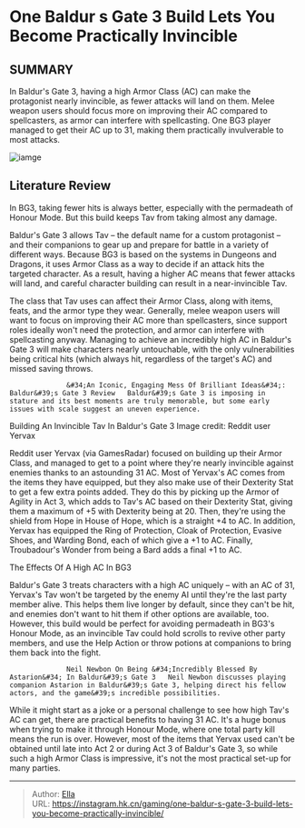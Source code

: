 # One Baldur s Gate 3 Build Lets You Become Practically Invincible


## SUMMARY 



  In Baldur&#39;s Gate 3, having a high Armor Class (AC) can make the protagonist nearly invincible, as fewer attacks will land on them.   Melee weapon users should focus more on improving their AC compared to spellcasters, as armor can interfere with spellcasting.   One BG3 player managed to get their AC up to 31, making them practically invulverable to most attacks.  

![iamge](https://static1.srcdn.com/wordpress/wp-content/uploads/2024/01/one-baldur-s-gate-3-build-lets-you-become-practically-invincible.jpg)

## Literature Review

In BG3, taking fewer hits is always better, especially with the permadeath of Honour Mode. But this build keeps Tav from taking almost any damage.




Baldur&#39;s Gate 3 allows Tav – the default name for a custom protagonist – and their companions to gear up and prepare for battle in a variety of different ways. Because BG3 is based on the systems in Dungeons and Dragons, it uses Armor Class as a way to decide if an attack hits the targeted character. As a result, having a higher AC means that fewer attacks will land, and careful character building can result in a near-invincible Tav.




The class that Tav uses can affect their Armor Class, along with items, feats, and the armor type they wear. Generally, melee weapon users will want to focus on improving their AC more than spellcasters, since support roles ideally won&#39;t need the protection, and armor can interfere with spellcasting anyway. Managing to achieve an incredibly high AC in Baldur&#39;s Gate 3 will make characters nearly untouchable, with the only vulnerabilities being critical hits (which always hit, regardless of the target&#39;s AC) and missed saving throws.

                  &#34;An Iconic, Engaging Mess Of Brilliant Ideas&#34;: Baldur&#39;s Gate 3 Review   Baldur&#39;s Gate 3 is imposing in stature and its best moments are truly memorable, but some early issues with scale suggest an uneven experience.   


 Building An Invincible Tav In Baldur&#39;s Gate 3 
        Image credit: Reddit user Yervax   




Reddit user Yervax (via GamesRadar) focused on building up their Armor Class, and managed to get to a point where they&#39;re nearly invincible against enemies thanks to an astounding 31 AC. Most of Yervax&#39;s AC comes from the items they have equipped, but they also make use of their Dexterity Stat to get a few extra points added. They do this by picking up the Armor of Agility in Act 3, which adds to Tav&#39;s AC based on their Dexterity Stat, giving them a maximum of &#43;5 with Dexterity being at 20. Then, they&#39;re using the shield from Hope in House of Hope, which is a straight &#43;4 to AC. In addition, Yervax has equipped the Ring of Protection, Cloak of Protection, Evasive Shoes, and Warding Bond, each of which give a &#43;1 to AC. Finally, Troubadour&#39;s Wonder from being a Bard adds a final &#43;1 to AC.



 The Effects Of A High AC In BG3 
          




Baldur&#39;s Gate 3 treats characters with a high AC uniquely – with an AC of 31, Yervax&#39;s Tav won&#39;t be targeted by the enemy AI until they&#39;re the last party member alive. This helps them live longer by default, since they can&#39;t be hit, and enemies don&#39;t want to hit them if other options are available, too. However, this build would be perfect for avoiding permadeath in BG3&#39;s Honour Mode, as an invincible Tav could hold scrolls to revive other party members, and use the Help Action or throw potions at companions to bring them back into the fight.

                  Neil Newbon On Being &#34;Incredibly Blessed By Astarion&#34; In Baldur&#39;s Gate 3   Neil Newbon discusses playing companion Astarion in Baldur&#39;s Gate 3, helping direct his fellow actors, and the game&#39;s incredible possibilities.   

While it might start as a joke or a personal challenge to see how high Tav&#39;s AC can get, there are practical benefits to having 31 AC. It&#39;s a huge bonus when trying to make it through Honour Mode, where one total party kill means the run is over. However, most of the items that Yervax used can&#39;t be obtained until late into Act 2 or during Act 3 of Baldur&#39;s Gate 3, so while such a high Armor Class is impressive, it&#39;s not the most practical set-up for many parties.






---

> Author: [Ella](https://instagram.hk.cn/)  
> URL: https://instagram.hk.cn/gaming/one-baldur-s-gate-3-build-lets-you-become-practically-invincible/  

